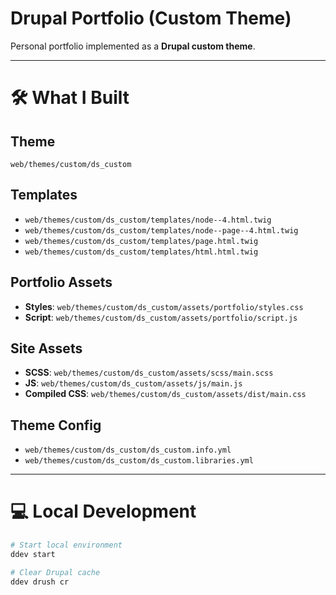 # **Drupal Portfolio (Custom Theme)**

Personal portfolio implemented as a **Drupal custom theme**.

---

# **🛠 What I Built**

## **Theme**
`web/themes/custom/ds_custom`

## **Templates**
- `web/themes/custom/ds_custom/templates/node--4.html.twig`
- `web/themes/custom/ds_custom/templates/node--page--4.html.twig`
- `web/themes/custom/ds_custom/templates/page.html.twig`
- `web/themes/custom/ds_custom/templates/html.html.twig`

## **Portfolio Assets**
- **Styles**: `web/themes/custom/ds_custom/assets/portfolio/styles.css`
- **Script**: `web/themes/custom/ds_custom/assets/portfolio/script.js`

## **Site Assets**
- **SCSS**: `web/themes/custom/ds_custom/assets/scss/main.scss`
- **JS**: `web/themes/custom/ds_custom/assets/js/main.js`
- **Compiled CSS**: `web/themes/custom/ds_custom/assets/dist/main.css`

## **Theme Config**
- `web/themes/custom/ds_custom/ds_custom.info.yml`
- `web/themes/custom/ds_custom/ds_custom.libraries.yml`

---

# **💻 Local Development**

```bash
# Start local environment
ddev start

# Clear Drupal cache
ddev drush cr
